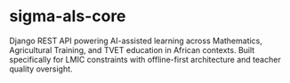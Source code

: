 # sigma-als-core
Django REST API powering AI-assisted learning across Mathematics, Agricultural Training, and TVET education in African contexts. Built specifically for LMIC constraints with offline-first architecture and teacher quality oversight.
